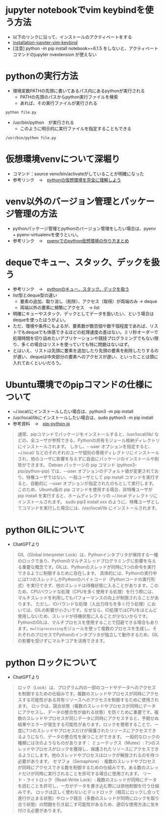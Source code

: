 # jupyter notebookでvim keybindを使う方法
- 以下のリンクに沿って、インストールのアクティベートをする
- [installation-jupyter-vim-keybind](https://github.com/lambdalisue/jupyter-vim-binding#installation)
- [注意] python -m pip install notebook==6.1.5 をしないと、アクティベートコマンドのjupyter nvextension が使えない

# pythonの実行方法
- 環境変数PATHの先頭に書いてあるパス内にあるpythonが実行される
    - PATHの先頭のパスからpython実行ファイルを検索
    - あれば、その実行ファイルが実行される　
```sh
python file.py
```

- /usr/bin/python　が実行される
    - このように明示的に実行ファイルを指定することもできる
```sh
/usr/bin/python file.py
```



# 仮想環境venvについて深堀り
- コマンド：source venv/bin/activateがしていることが明確になった
- 参考リンク　→　[pythonの仮想環境を完全に理解しよう](https://speakerdeck.com/os1ma/pythonno-jia-xiang-huan-jing-wowan-quan-nili-jie-siyou)


# venv以外のバージョン管理とパッケージ管理の方法
- pythonパッケージ管理とpythonのバージョン管理をしたい場合は、pyenv + pyenv-virtualenvを使うといい。
- 参考リンク　→　[pyenvでのpython仮想環境の作り方まとめ](https://qiita.com/ysdyt/items/5008e607343b940b3480#pyenv-global-%E3%81%A8-pyenv-local )


# dequeでキュー、スタック、デックを扱う
- 参考リンク　→　[pythonのキュー、スタック、デックを扱う](https://note.nkmk.me/python-collections-deque/)
- list型とdeque型の違い
    - 要素の追加、取り消し（削除）、アクセス（取得）が両端のみ -> deque
    - 両端以外の要素に頻繁にアクセス　-> list
- 明確にキューやスタック、デックとしてデータを扱いたい、という場合は dequeを使ったほうがよい。
- ただ、環境や条件にもよるが、要素数が数百個や数千個程度であれば、リストでもdequeでも体感できるほどの処理速度の差はない。ミリ秒オーダーで処理時間を切り詰めたいアプリケーションや競技プログラミングでもない限り、多くの場合はリストを使っていても特に問題はないはず。
- とはいえ、リストは先頭に要素を追加したり先頭の要素を削除したりするのが遅い、dequeは中央部分の要素へのアクセスが遅い、といったことは頭に入れておくといいだろう。


# Ubuntu環境でのpipコマンドの仕様について
- ~/.local/にインストールしたい場合は、python3 -m pip install
- /usr/local/libにインストールしたい場合は、sudo python3 -m pip install
- 参考資料　→　[pip-python.jp](https://www.python.jp/install/ubuntu/pip.html )
> 通常、pipコマンドでパッケージをインストールすると、/usr/local/lib/ などの、全ユーザが参照できる、Pythonの共有モジュール格納ディレクトリにインストールされます。
> しかし、--user オプションを指定すると、~/.local/ などのそれぞれのユーザ個別の専用ディレクトリにインストールされ、他のユーザに影響を与えずに自由にパッケージのインストールや削除ができます。
> Debian パッケージの pip コマンド (python3-pip/python-pip) では、--user オブションのデフォルト値が変更されており、特権ユーザではない、一般ユーザとして pip install コマンドを実行すると、自動的に --user オプションが指定されたのもとして実行します。
> このため、Ubuntu版の pip コマンドを使用する場合、非特権ユーザが pip install を実行すると、ホームディレクトリの ~/.local ディレクトリにインストールされます。
> sudo pip3 install xxx のように、特権ユーザとしてコマンドを実行した場合には、/usr/local/lib にインストールされます。


# python GILについて
- ChatGPTより
> GIL（Global Interpreter Lock）は、Pythonインタプリタが保持する一種のロックであり、Pythonのマルチスレッドプログラミングに影響を与える重要な概念です。GILは、Pythonのスレッドが同時に1つの命令を実行できるように制御するために存在します。
> 具体的には、Pythonの実行中には1つのスレッドしかPythonのバイトコード（Pythonコードの実行形式）を実行できず、他のスレッドは待機状態に入ることがあります。このため、CPUバウンドな処理（CPUを多く使用する処理）を行う際には、マルチスレッドを利用してもパフォーマンスの向上が制限されることがあります。
> ただし、IOバウンドな処理（入出力待ちを多く行う処理）においては、GILの影響が小さいです。なぜなら、IO処理ではCPUをほとんど使用しないため、スレッドが待機状態に入ることが少ないからです。
> PythonのGILは、マルチプロセスを使用することで回避できる場合もあります。`multiprocessing`モジュールを使って複数のプロセスを生成し、それぞれのプロセスでPythonのインタプリタが独立して動作するため、GILの影響を受けずにマルチコアを活用できます。

# python ロックについて
- ChatGPTより
> ロック（Lock）は、プログラム内の一部のコードやデータへのアクセスを制御するための仕組みです。複数のスレッドやプロセスが同時にアクセスする可能性がある共有リソースへのアクセスを制御するために使用されます。
> ロックは、競合状態（複数のスレッドやプロセスが同時にデータにアクセスし、データの整合性が崩れる状態）を防ぐために重要です。複数のスレッドやプロセスが同じデータに同時にアクセスすると、予期せぬ結果やエラーが発生する可能性があります。ロックを使用することで、一度に1つのスレッドやプロセスだけが保護されたリソースにアクセスできるようになり、データの整合性を保つことができます。
> 一般的なロックの種類には次のようなものがあります：
> ミューテックス（Mutex）: 1つのスレッドやプロセスがロックを獲得し、保護されたリソースにアクセスできるようにします。他のスレッドやプロセスはロックが解放されるのを待つ必要があります。
> セマフォ（Semaphore）: 複数のスレッドやプロセスが同時にアクセスできる数を制御するための仕組みです。ある数のスレッドだけが同時に実行されることを許可する場合に使用されます。
> リード・ライトロック（Read-Write Lock）: 複数のスレッドが同時にデータを読むことを許可し、一方がデータを書き込む際には排他制御を行う仕組みです。
> ロックは正しく使わないとデッドロック（相互にロックし合って進行が止まる状態）やロック競合（多数のスレッドが同時にロックを取り合う状態）の問題を引き起こす可能性があるため、適切な使用方法に気を付ける必要があります。
